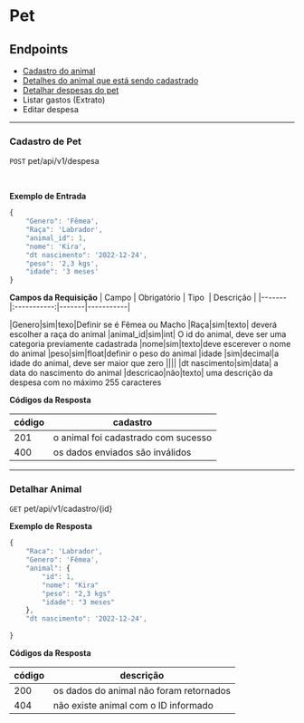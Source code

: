 # Pet <!-- Listagem dos endpoints -->
## Endpoints 
- [Cadastro do animal](#cadastro-de-pet)
- [Detalhes do animal que está sendo cadastrado](#detalhes-pet)
- [Detalhar despesas do pet](#detalhar-despesa) 
- Listar gastos (Extrato)
- Editar despesa 

---
### Cadastro de Pet 
<!-- Endereço do recurso -->
`POST` pet/api/v1/despesa

<!-- Colocar a versão é importante para compatibilidade  --> 
**Exemplo de Entrada** 
```js
{
    "Genero": 'Fêmea',
    "Raça": 'Labrador',
    "animal_id": 1,
    "nome": 'Kira',
    "dt nascimento": '2022-12-24',
    "peso": '2,3 kgs',
    "idade": '3 meses'
}
```

**Campos da Requisição**
| Campo | Obrigatório | Tipo  | Descrição |
|-------|:-----------:|-------|-----------|

|Genero|sim|texo|Definir se é Fêmea ou Macho
|Raça|sim|texto| deverá escolher a raça do animal
|animal_id|sim|int| O id do animal, deve ser uma categoria previamente cadastrada
|nome|sim|texto|deve escerever o nome do animal
|peso|sim|float|definir o peso do animal
|idade |sim|decimal|a idade do animal, deve ser maior que zero
||||
|dt nascimento|sim|data| a data do nascimento do animal
|descricao|não|texto| uma descrição da despesa com no máximo 255 caracteres

**Códigos da Resposta**

|código|cadastro
|-|-
201 | o animal foi cadastrado com sucesso
400 | os dados enviados são inválidos

---

### Detalhar Animal

`GET` pet/api/v1/cadastro/{id}

**Exemplo de Resposta** 
```js
{
    "Raca": 'Labrador',
    "Genero": 'Fêmea',
    "animal": {
        "id": 1,
        "nome": "Kira"
        "peso": "2,3 kgs"
        "idade": "3 meses"
    },
    "dt nascimento": '2022-12-24',
    
}
```

**Códigos da Resposta**

|código|descrição
|-|-
200 | os dados do animal não foram retornados
404 | não existe animal com o ID informado
